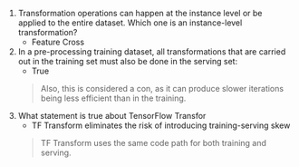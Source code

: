 1. Transformation operations can happen at the instance level or be applied to the entire dataset. Which one is an instance-level transformation?
   + Feature Cross
2. In a pre-processing training dataset, all transformations that are carried out in the training set must also be done in the serving set:
   + True
   > Also, this is considered a con, as it can produce slower iterations being less efficient than in the training.
3. What statement is true about TensorFlow Transfor
   + TF Transform eliminates the risk of introducing training-serving skew
   > TF Transform uses the same code path for both training and serving.